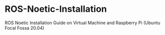 # ROS-Noetic-Installation
ROS Noetic Installation Guide on Virtual Machine and Raspberry Pi (Ubuntu Focal Fossa 20.04) 
